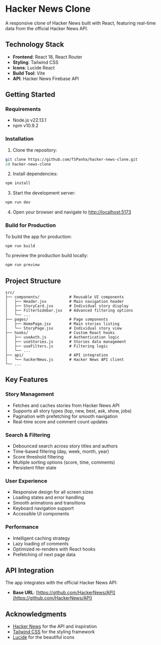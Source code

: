 # Hacker News Clone

A responsive clone of Hacker News built with React, featuring real-time data from the official Hacker News API.

## Technology Stack

- **Frontend**: React 18, React Router
- **Styling**: Tailwind CSS
- **Icons**: Lucide React
- **Build Tool**: Vite
- **API**: Hacker News Firebase API

## Getting Started

### Requirements

- Node.js v22.13.1
- npm v10.9.2

### Installation

1. Clone the repository:

```bash
git clone https://github.com/TSPanha/hacker-news-clone.git
cd hacker-news-clone
```

2. Install dependencies:

```bash
npm install
```

3. Start the development server:

```bash
npm run dev
```

4. Open your browser and navigate to [http://localhost:5173](http://localhost:5173)

### Build for Production

To build the app for production:

```bash
npm run build
```

To preview the production build locally:

```bash
npm run preview
```

## Project Structure

```
src/
├── components/             # Reusable UI components
│   ├── Header.jsx          # Main navigation header
│   ├── StoryCard.jsx       # Individual story display
│   ├── FilterSidebar.jsx   # Advanced filtering options
│   └── ...
├── pages/                  # Page components
│   ├── HomePage.jsx        # Main stories listing
│   └── StoryPage.jsx       # Individual story view
├── hooks/                  # Custom React hooks
│   ├── useAuth.js          # Authentication logic
│   ├── useStories.js       # Stories data management
│   ├── useFilters.js       # Filtering logic
│   └── ...
├── api/                    # API integration
│   └── hackerNews.js       # Hacker News API client
└── ...
```

## Key Features

### Story Management

- Fetches and caches stories from Hacker News API
- Supports all story types (top, new, best, ask, show, jobs)
- Pagination with prefetching for smooth navigation
- Real-time score and comment count updates

### Search & Filtering

- Debounced search across story titles and authors
- Time-based filtering (day, week, month, year)
- Score threshold filtering
- Multiple sorting options (score, time, comments)
- Persistent filter state

### User Experience

- Responsive design for all screen sizes
- Loading states and error handling
- Smooth animations and transitions
- Keyboard navigation support
- Accessible UI components

### Performance

- Intelligent caching strategy
- Lazy loading of comments
- Optimized re-renders with React hooks
- Prefetching of next page data

## API Integration

The app integrates with the official Hacker News API:

- **Base URL**: [https://github.com/HackerNews/API](https://github.com/HackerNews/API)

## Acknowledgments

- [Hacker News](https://news.ycombinator.com/) for the API and inspiration
- [Tailwind CSS](https://tailwindcss.com/) for the styling framework
- [Lucide](https://lucide.dev/) for the beautiful icons
